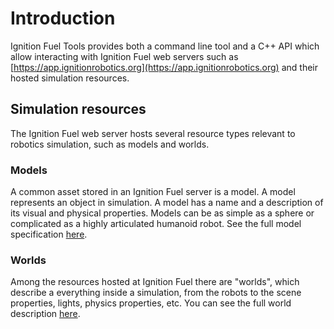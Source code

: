 # Introduction

Ignition Fuel Tools provides both a command line tool and a C++ API which allow
interacting with Ignition Fuel web servers such as
[https://app.ignitionrobotics.org](https://app.ignitionrobotics.org) and their hosted
simulation resources.

## Simulation resources

The Ignition Fuel web server hosts several resource types relevant to robotics
simulation, such as models and worlds.

### Models

A common asset stored in an Ignition Fuel server is a model. A model represents
an object in simulation. A model has a name and a description of its visual and
physical properties. Models can be as simple as a sphere or complicated as a
highly articulated humanoid robot. See the full model specification
[here](http://sdformat.org/spec?ver=1.6&elem=model).

### Worlds

Among the resources hosted at Ignition Fuel there are "worlds", which describe a
everything inside a simulation, from the robots to the scene properties, lights,
physics properties, etc. You can see the full world description
<a href="http://sdformat.org/spec?elem=world">here</a>.
